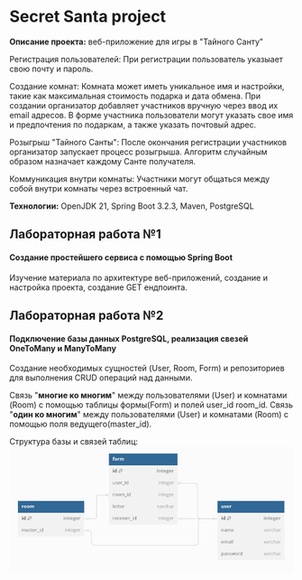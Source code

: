 # Secret Santa project

**Описание проекта:** веб-приложение для игры в "Тайного Санту" 

Регистрация пользователей:
При регистрации пользователь указыает свою почту и пароль.

Создание комнат:
Комната может иметь уникальное имя и настройки, такие как максимальная стоимость подарка и дата обмена. При создании организатор добавляет участников вручную через ввод их email адресов. В форме участника пользователи могут указать свое имя и предпочтения по подаркам, а также указать почтовый адрес.

Розыгрыш "Тайного Санты":
После окончания регистрации участников организатор запускает процесс розыгрыша. Алгоритм случайным образом назначает каждому Санте получателя. 

Коммуникация внутри комнаты:
Участники могут общаться между собой внутри комнаты через встроенный чат.

**Технологии:** OpenJDK 21, Spring Boot 3.2.3, Maven, PostgreSQL
 
## Лабораторная работа №1 
#### Создание простейшего сервиса с помощью Spring Boot
Изучение материала по архитектуре веб-приложений, создание и настройка проекта, создание GET ендпоинта.


## Лабораторная работа №2
#### Подключение базы данных PostgreSQL, реализация свезей OneToMany и ManyToMany
Создание необходимых сущностей (User, Room, Form) и репозиториев для выполнения CRUD операций над данными.

Связь "**многие ко многим**" между пользователями (User) и комнатами (Room) с помощью таблицы формы(Form) и полей user_id room_id.
Связь "**один ко многим**" между пользователями (User) и комнатами (Room) с помощью поля ведущего(master_id).

Структура базы и связей таблиц:
![db shema](image_2024-03-23_11-51-53.png)